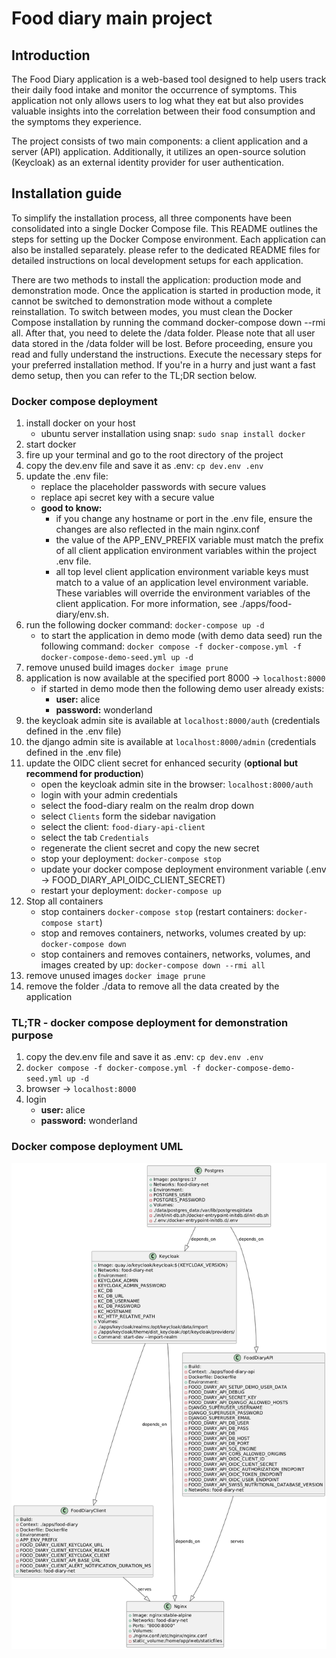 # Food diary main project

## Introduction

The Food Diary application is a web-based tool designed to help users track their daily food intake and monitor the occurrence of symptoms. 
This application not only allows users to log what they eat but also provides valuable insights into the correlation between their food consumption and the symptoms they experience.

The project consists of two main components: a client application and a server (API) application. Additionally, it utilizes an open-source solution (Keycloak) as an external identity provider for user authentication.

## Installation guide
To simplify the installation process, all three components have been consolidated into a single Docker Compose file. This README outlines the steps for setting up the Docker Compose environment. 
Each application can also be installed separately. please refer to the dedicated README files for detailed instructions on local development setups for each application.

There are two methods to install the application: production mode and demonstration mode. Once the application is started in production mode, it cannot be switched to demonstration mode without a complete reinstallation.
To switch between modes, you must clean the Docker Compose installation by running the command docker-compose down --rmi all. After that, you need to delete the /data folder. Please note that all user data stored in the /data folder will be lost.
Before proceeding, ensure you read and fully understand the instructions. Execute the necessary steps for your preferred installation method. If you're in a hurry and just want a fast demo setup, then you can refer to the TL;DR section below.

### Docker compose deployment
1. install docker on your host
   - ubuntu server installation using snap: `sudo snap install docker`
2. start docker
3. fire up your terminal and go to the root directory of the project
4. copy the dev.env file and save it as .env: `cp dev.env .env`
5. update the .env file:
   - replace the placeholder passwords with secure values
   - replace api secret key with a secure value
   - **good to know:**
     - if you change any hostname or port in the .env file, ensure the changes are also reflected in the main nginx.conf
     - the value of the APP_ENV_PREFIX variable must match the prefix of all client application environment variables within the project .env file. 
     - all top level client application environment variable keys must match to a value of an application level environment variable. These variables will override the environment variables of the client application. For more information, see ./apps/food-diary/env.sh.
6. run the following docker command: `docker-compose up -d`
   - to start the application in demo mode (with demo data seed) run the following command: `docker compose -f docker-compose.yml -f docker-compose-demo-seed.yml up -d`
7. remove unused build images `docker image prune`
8. application is now available at the specified port 8000 -> `localhost:8000`
   - if started in demo mode then the following demo user already exists:
      - **user:** alice 
      - **password:** wonderland 
9. the keycloak admin site is available at `localhost:8000/auth` (credentials defined in the .env file)
10. the django admin site is available at `localhost:8000/admin` (credentials defined in the .env file)
11. update the OIDC client secret for enhanced security (**optional but recommend for production**)
    - open the keycloak admin site in the browser: `localhost:8000/auth`
    - login with your admin credentials
    - select the food-diary realm on the realm drop down
    - select `Clients` form the sidebar navigation
    - select the client: `food-diary-api-client`
    - select the tab `Credentials`
    - regenerate the client secret and copy the new secret
    - stop your deployment: `docker-compose stop`
    - update your docker compose deployment environment variable (.env -> FOOD_DIARY_API_OIDC_CLIENT_SECRET) 
    - restart your deployment: `docker-compose up`
12. Stop all containers
    - stop containers `docker-compose stop` (restart containers: `docker-compose start`)
    - stop and removes containers, networks, volumes created by up: `docker-compose down`
    - stop containers and removes containers, networks, volumes, and images created by up: `docker-compose down --rmi all`
13. remove unused images `docker image prune`
14. remove the folder ./data to remove all the data created by the application

### TL;TR - docker compose deployment for demonstration purpose
1. copy the dev.env file and save it as .env: `cp dev.env .env`
2. `docker compose -f docker-compose.yml -f docker-compose-demo-seed.yml up -d`
3. browser -> `localhost:8000`
4. login
   - **user:** alice
   - **password:** wonderland

### Docker compose deployment UML
![plantuml](./docs/plantuml.png)